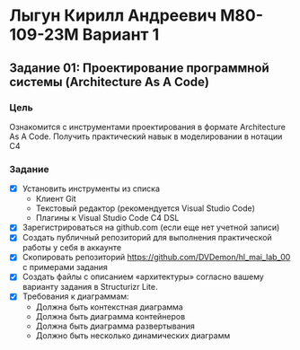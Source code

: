 # Лыгун Кирилл Андреевич М80-109-23M Вариант 1
## Задание 01: Проектирование программной системы (Architecture As A Code)
### Цель
Ознакомится с инструментами проектирования в формате Architecture As A Code. Получить практический навык в моделировании в нотации C4
### Задание
- [x] Установить инструменты из списка
  - Клиент Git
  - Текстовый редактор (рекомендуется Visual Studio Code)
  - Плагины к Visual Studio Code C4 DSL
- [x] Зарегистрироваться на github.com (если еще нет учетной записи)
- [x] Создать публичный репозиторий для выполнения практической работы у себя в аккаунте
- [x] Скопировать репозиторий https://github.com/DVDemon/hl_mai_lab_00 с примерами задания
- [x] Создать файлы с описанием «архитектуры» согласно вашему варианту задания в Structurizr Lite.
- [x] Требования к диаграммам:
  - Должна быть контекстная диаграмма
  - Должна быть диаграмма контейнеров
  - Должна быть диаграмма развертывания
  - Должно быть несколько динамических диаграмм